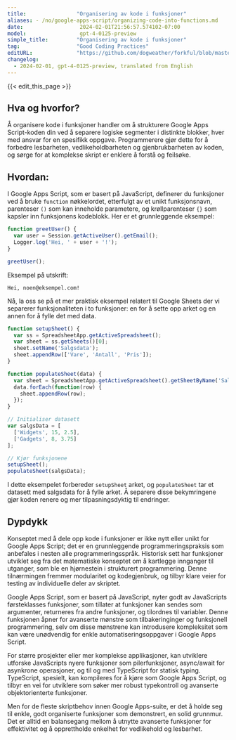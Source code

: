 ```yaml
---
title:                "Organisering av kode i funksjoner"
aliases: - /no/google-apps-script/organizing-code-into-functions.md
date:                  2024-02-01T21:56:57.574102-07:00
model:                 gpt-4-0125-preview
simple_title:         "Organisering av kode i funksjoner"
tag:                  "Good Coding Practices"
editURL:              "https://github.com/dogweather/forkful/blob/master/content/no/google-apps-script/organizing-code-into-functions.md"
changelog:
  - 2024-02-01, gpt-4-0125-preview, translated from English
---
```


{{< edit_this_page >}}

## Hva og hvorfor?

Å organisere kode i funksjoner handler om å strukturere Google Apps Script-koden din ved å separere logiske segmenter i distinkte blokker, hver med ansvar for en spesifikk oppgave. Programmerere gjør dette for å forbedre lesbarheten, vedlikeholdbarheten og gjenbrukbarheten av koden, og sørge for at komplekse skript er enklere å forstå og feilsøke.

## Hvordan:

I Google Apps Script, som er basert på JavaScript, definerer du funksjoner ved å bruke `function` nøkkelordet, etterfulgt av et unikt funksjonsnavn, parenteser `()` som kan inneholde parametere, og krøllparenteser `{}` som kapsler inn funksjonens kodeblokk. Her er et grunnleggende eksempel:

```javascript
function greetUser() {
  var user = Session.getActiveUser().getEmail();
  Logger.log('Hei, ' + user + '!');
}

greetUser();
```

Eksempel på utskrift:

```
Hei, noen@eksempel.com!
```

Nå, la oss se på et mer praktisk eksempel relatert til Google Sheets der vi separerer funksjonaliteten i to funksjoner: en for å sette opp arket og en annen for å fylle det med data.

```javascript
function setupSheet() {
  var ss = SpreadsheetApp.getActiveSpreadsheet();
  var sheet = ss.getSheets()[0];
  sheet.setName('Salgsdata');
  sheet.appendRow(['Vare', 'Antall', 'Pris']);
}

function populateSheet(data) {
  var sheet = SpreadsheetApp.getActiveSpreadsheet().getSheetByName('Salgsdata');
  data.forEach(function(row) {
    sheet.appendRow(row);
  });
}

// Initialiser datasett
var salgsData = [
  ['Widgets', 15, 2.5],
  ['Gadgets', 8, 3.75]
];

// Kjør funksjonene
setupSheet();
populateSheet(salgsData);
```

I dette eksempelet forbereder `setupSheet` arket, og `populateSheet` tar et datasett med salgsdata for å fylle arket. Å separere disse bekymringene gjør koden renere og mer tilpasningsdyktig til endringer.

## Dypdykk

Konseptet med å dele opp kode i funksjoner er ikke nytt eller unikt for Google Apps Script; det er en grunnleggende programmeringspraksis som anbefales i nesten alle programmeringsspråk. Historisk sett har funksjoner utviklet seg fra det matematiske konseptet om å kartlegge innganger til utganger, som ble en hjørnestein i strukturert programmering. Denne tilnærmingen fremmer modularitet og kodegjenbruk, og tilbyr klare veier for testing av individuelle deler av skriptet.

Google Apps Script, som er basert på JavaScript, nyter godt av JavaScripts førsteklasses funksjoner, som tillater at funksjoner kan sendes som argumenter, returneres fra andre funksjoner, og tilordnes til variabler. Denne funksjonen åpner for avanserte mønstre som tilbakeringinger og funksjonell programmering, selv om disse mønstrene kan introdusere kompleksitet som kan være unødvendig for enkle automatiseringsoppgaver i Google Apps Script.

For større prosjekter eller mer komplekse applikasjoner, kan utviklere utforske JavaScripts nyere funksjoner som pilerfunksjoner, async/await for asynkrone operasjoner, og til og med TypeScript for statisk typing. TypeScript, spesielt, kan kompileres for å kjøre som Google Apps Script, og tilbyr en vei for utviklere som søker mer robust typekontroll og avanserte objektorienterte funksjoner.

Men for de fleste skriptbehov innen Google Apps-suite, er det å holde seg til enkle, godt organiserte funksjoner som demonstrert, en solid grunnmur. Det er alltid en balansegang mellom å utnytte avanserte funksjoner for effektivitet og å opprettholde enkelhet for vedlikehold og lesbarhet.
